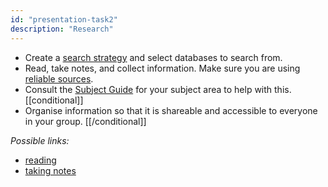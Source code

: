 ```yaml
---
id: "presentation-task2"
description: "Research"
---
```


- Create a [search strategy](https://learninglab.rmit.edu.au/assessments/getting-started-with-assignments/researching-your-assignment/develop-your-search-strategy/) and select databases to search from.
- Read, take notes, and collect information. Make sure you are using [reliable sources](https://learninglab.rmit.edu.au/assessments/getting-started-with-assignments/choose-valid-sources/).
- Consult the [Subject Guide](https://rmit.libguides.com/) for your subject area to help with this.
[[conditional]]
- Organise information so that it is shareable and accessible to everyone in your group. 
[[/conditional]]

*Possible links:*
- [reading](https://learninglab.rmit.edu.au/university-essentials/study-essentials/reading-skills/)
- [taking notes](https://learninglab.rmit.edu.au/university-essentials/study-essentials/note-taking/)